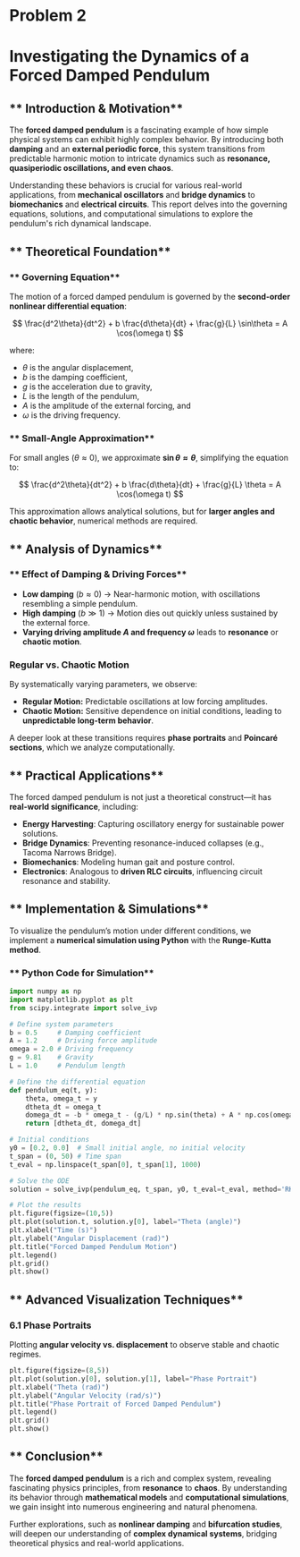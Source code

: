 # Problem 2
# **Investigating the Dynamics of a Forced Damped Pendulum**  

## ** Introduction & Motivation**  
The **forced damped pendulum** is a fascinating example of how simple physical systems can exhibit highly complex behavior. By introducing both **damping** and an **external periodic force**, this system transitions from predictable harmonic motion to intricate dynamics such as **resonance, quasiperiodic oscillations, and even chaos**.  

Understanding these behaviors is crucial for various real-world applications, from **mechanical oscillators** and **bridge dynamics** to **biomechanics** and **electrical circuits**. This report delves into the governing equations, solutions, and computational simulations to explore the pendulum's rich dynamical landscape.  

## ** Theoretical Foundation**  

### ** Governing Equation**  
The motion of a forced damped pendulum is governed by the **second-order nonlinear differential equation**:  

$$
\frac{d^2\theta}{dt^2} + b \frac{d\theta}{dt} + \frac{g}{L} \sin\theta = A \cos(\omega t)
$$

where:  
- $\theta$ is the angular displacement,  
- $b$ is the damping coefficient,  
- $g$ is the acceleration due to gravity,  
- $L$ is the length of the pendulum,  
- $A$ is the amplitude of the external forcing, and  
- $\omega$ is the driving frequency.  

### ** Small-Angle Approximation**  
For small angles ($\theta \approx 0$), we approximate **$\sin\theta \approx \theta$**, simplifying the equation to:  

$$
\frac{d^2\theta}{dt^2} + b \frac{d\theta}{dt} + \frac{g}{L} \theta = A \cos(\omega t)
$$

This approximation allows analytical solutions, but for **larger angles and chaotic behavior**, numerical methods are required.  

## ** Analysis of Dynamics**  

### ** Effect of Damping & Driving Forces**  
- **Low damping** ($b \approx 0$) → Near-harmonic motion, with oscillations resembling a simple pendulum.  
- **High damping** ($b \gg 1$) → Motion dies out quickly unless sustained by the external force.  
- **Varying driving amplitude $A$ and frequency $\omega$** leads to **resonance** or **chaotic motion**.  

### **Regular vs. Chaotic Motion**  
By systematically varying parameters, we observe:  
- **Regular Motion:** Predictable oscillations at low forcing amplitudes.  
- **Chaotic Motion:** Sensitive dependence on initial conditions, leading to **unpredictable long-term behavior**.  

A deeper look at these transitions requires **phase portraits** and **Poincaré sections**, which we analyze computationally.  

## ** Practical Applications**  

The forced damped pendulum is not just a theoretical construct—it has **real-world significance**, including:  
- **Energy Harvesting**: Capturing oscillatory energy for sustainable power solutions.  
- **Bridge Dynamics**: Preventing resonance-induced collapses (e.g., Tacoma Narrows Bridge).  
- **Biomechanics**: Modeling human gait and posture control.  
- **Electronics**: Analogous to **driven RLC circuits**, influencing circuit resonance and stability.  

## ** Implementation & Simulations**  

To visualize the pendulum’s motion under different conditions, we implement a **numerical simulation using Python** with the **Runge-Kutta method**.  

### ** Python Code for Simulation**  

```python
import numpy as np
import matplotlib.pyplot as plt
from scipy.integrate import solve_ivp

# Define system parameters
b = 0.5     # Damping coefficient
A = 1.2     # Driving force amplitude
omega = 2.0 # Driving frequency
g = 9.81    # Gravity
L = 1.0     # Pendulum length

# Define the differential equation
def pendulum_eq(t, y):
    theta, omega_t = y
    dtheta_dt = omega_t
    domega_dt = -b * omega_t - (g/L) * np.sin(theta) + A * np.cos(omega * t)
    return [dtheta_dt, domega_dt]

# Initial conditions
y0 = [0.2, 0.0]  # Small initial angle, no initial velocity
t_span = (0, 50) # Time span
t_eval = np.linspace(t_span[0], t_span[1], 1000)

# Solve the ODE
solution = solve_ivp(pendulum_eq, t_span, y0, t_eval=t_eval, method='RK45')

# Plot the results
plt.figure(figsize=(10,5))
plt.plot(solution.t, solution.y[0], label="Theta (angle)")
plt.xlabel("Time (s)")
plt.ylabel("Angular Displacement (rad)")
plt.title("Forced Damped Pendulum Motion")
plt.legend()
plt.grid()
plt.show()
```

## ** Advanced Visualization Techniques**  

### **6.1 Phase Portraits**  
Plotting **angular velocity vs. displacement** to observe stable and chaotic regimes.  

```python
plt.figure(figsize=(8,5))
plt.plot(solution.y[0], solution.y[1], label="Phase Portrait")
plt.xlabel("Theta (rad)")
plt.ylabel("Angular Velocity (rad/s)")
plt.title("Phase Portrait of Forced Damped Pendulum")
plt.legend()
plt.grid()
plt.show()
```

## ** Conclusion**  

The **forced damped pendulum** is a rich and complex system, revealing fascinating physics principles, from **resonance** to **chaos**. By understanding its behavior through **mathematical models** and **computational simulations**, we gain insight into numerous engineering and natural phenomena.  

Further explorations, such as **nonlinear damping** and **bifurcation studies**, will deepen our understanding of **complex dynamical systems**, bridging theoretical physics and real-world applications.  

